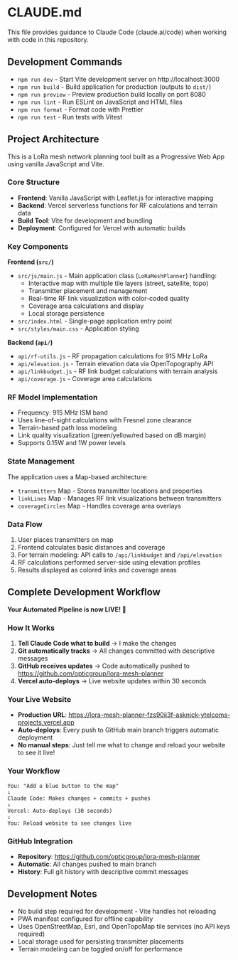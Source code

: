 # CLAUDE.md

This file provides guidance to Claude Code (claude.ai/code) when working with code in this repository.

## Development Commands

- `npm run dev` - Start Vite development server on http://localhost:3000
- `npm run build` - Build application for production (outputs to `dist/`)
- `npm run preview` - Preview production build locally on port 8080
- `npm run lint` - Run ESLint on JavaScript and HTML files
- `npm run format` - Format code with Prettier
- `npm run test` - Run tests with Vitest

## Project Architecture

This is a LoRa mesh network planning tool built as a Progressive Web App using vanilla JavaScript and Vite.

### Core Structure
- **Frontend**: Vanilla JavaScript with Leaflet.js for interactive mapping
- **Backend**: Vercel serverless functions for RF calculations and terrain data
- **Build Tool**: Vite for development and bundling
- **Deployment**: Configured for Vercel with automatic builds

### Key Components

**Frontend (`src/`)**
- `src/js/main.js` - Main application class (`LoRaMeshPlanner`) handling:
  - Interactive map with multiple tile layers (street, satellite, topo)
  - Transmitter placement and management
  - Real-time RF link visualization with color-coded quality
  - Coverage area calculations and display
  - Local storage persistence
- `src/index.html` - Single-page application entry point
- `src/styles/main.css` - Application styling

**Backend (`api/`)**
- `api/rf-utils.js` - RF propagation calculations for 915 MHz LoRa
- `api/elevation.js` - Terrain elevation data via OpenTopography API
- `api/linkbudget.js` - RF link budget calculations with terrain analysis
- `api/coverage.js` - Coverage area calculations

### RF Model Implementation
- Frequency: 915 MHz ISM band
- Uses line-of-sight calculations with Fresnel zone clearance
- Terrain-based path loss modeling
- Link quality visualization (green/yellow/red based on dB margin)
- Supports 0.15W and 1W power levels

### State Management
The application uses a Map-based architecture:
- `transmitters` Map - Stores transmitter locations and properties
- `linkLines` Map - Manages RF link visualizations between transmitters
- `coverageCircles` Map - Handles coverage area overlays

### Data Flow
1. User places transmitters on map
2. Frontend calculates basic distances and coverage
3. For terrain modeling: API calls to `/api/linkbudget` and `/api/elevation`
4. RF calculations performed server-side using elevation profiles
5. Results displayed as colored links and coverage areas

## Complete Development Workflow

**Your Automated Pipeline is now LIVE! 🚀**

### How It Works
1. **Tell Claude Code what to build** → I make the changes
2. **Git automatically tracks** → All changes committed with descriptive messages
3. **GitHub receives updates** → Code automatically pushed to https://github.com/opticgroup/lora-mesh-planner
4. **Vercel auto-deploys** → Live website updates within 30 seconds

### Your Live Website
- **Production URL**: https://lora-mesh-planner-fzs90ii3f-asknick-ytelcoms-projects.vercel.app
- **Auto-deploys**: Every push to GitHub main branch triggers automatic deployment
- **No manual steps**: Just tell me what to change and reload your website to see it live!

### Your Workflow
```
You: "Add a blue button to the map"
↓
Claude Code: Makes changes + commits + pushes
↓ 
Vercel: Auto-deploys (30 seconds)
↓
You: Reload website to see changes live
```

### GitHub Integration
- **Repository**: https://github.com/opticgroup/lora-mesh-planner
- **Automatic**: All changes pushed to main branch
- **History**: Full git history with descriptive commit messages

## Development Notes

- No build step required for development - Vite handles hot reloading
- PWA manifest configured for offline capability
- Uses OpenStreetMap, Esri, and OpenTopoMap tile services (no API keys required)
- Local storage used for persisting transmitter placements
- Terrain modeling can be toggled on/off for performance